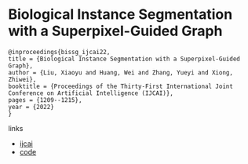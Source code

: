 # Biological Instance Segmentation with a Superpixel-Guided Graph

```
@inproceedings{bissg_ijcai22,
title = {Biological Instance Segmentation with a Superpixel-Guided Graph},
author = {Liu, Xiaoyu and Huang, Wei and Zhang, Yueyi and Xiong, Zhiwei},
booktitle = {Proceedings of the Thirty-First International Joint Conference on Artificial Intelligence (IJCAI)},
pages = {1209--1215},
year = {2022}
}
```

links
- [ijcai](https://www.ijcai.org/Proceedings/2022/169)
- [code](https://github.com/liuxy1103/BISSG)
